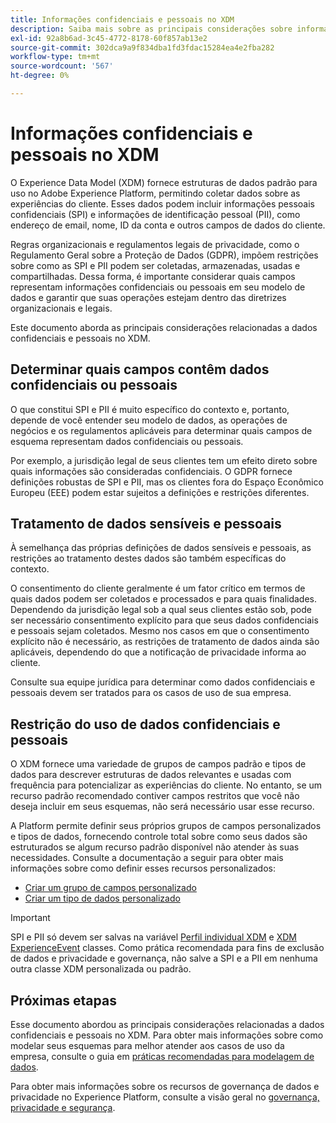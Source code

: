 ```yaml
---
title: Informações confidenciais e pessoais no XDM
description: Saiba mais sobre as principais considerações sobre informações pessoais confidenciais (SPI) e informações de identificação pessoal (PII) no Experience Data Model (XDM).
exl-id: 92a8b6ad-3c45-4772-8178-60f857ab13e2
source-git-commit: 302dca9a9f834dba1fd3fdac15284ea4e2fba282
workflow-type: tm+mt
source-wordcount: '567'
ht-degree: 0%

---
```


# Informações confidenciais e pessoais no XDM

O Experience Data Model (XDM) fornece estruturas de dados padrão para uso no Adobe Experience Platform, permitindo coletar dados sobre as experiências do cliente. Esses dados podem incluir informações pessoais confidenciais (SPI) e informações de identificação pessoal (PII), como endereço de email, nome, ID da conta e outros campos de dados do cliente.

Regras organizacionais e regulamentos legais de privacidade, como o Regulamento Geral sobre a Proteção de Dados (GDPR), impõem restrições sobre como as SPI e PII podem ser coletadas, armazenadas, usadas e compartilhadas. Dessa forma, é importante considerar quais campos representam informações confidenciais ou pessoais em seu modelo de dados e garantir que suas operações estejam dentro das diretrizes organizacionais e legais.

Este documento aborda as principais considerações relacionadas a dados confidenciais e pessoais no XDM.

## Determinar quais campos contêm dados confidenciais ou pessoais

O que constitui SPI e PII é muito específico do contexto e, portanto, depende de você entender seu modelo de dados, as operações de negócios e os regulamentos aplicáveis para determinar quais campos de esquema representam dados confidenciais ou pessoais.

Por exemplo, a jurisdição legal de seus clientes tem um efeito direto sobre quais informações são consideradas confidenciais. O GDPR fornece definições robustas de SPI e PII, mas os clientes fora do Espaço Econômico Europeu (EEE) podem estar sujeitos a definições e restrições diferentes.

## Tratamento de dados sensíveis e pessoais

À semelhança das próprias definições de dados sensíveis e pessoais, as restrições ao tratamento destes dados são também específicas do contexto.

O consentimento do cliente geralmente é um fator crítico em termos de quais dados podem ser coletados e processados e para quais finalidades. Dependendo da jurisdição legal sob a qual seus clientes estão sob, pode ser necessário consentimento explícito para que seus dados confidenciais e pessoais sejam coletados. Mesmo nos casos em que o consentimento explícito não é necessário, as restrições de tratamento de dados ainda são aplicáveis, dependendo do que a notificação de privacidade informa ao cliente.

Consulte sua equipe jurídica para determinar como dados confidenciais e pessoais devem ser tratados para os casos de uso de sua empresa.

## Restrição do uso de dados confidenciais e pessoais

O XDM fornece uma variedade de grupos de campos padrão e tipos de dados para descrever estruturas de dados relevantes e usadas com frequência para potencializar as experiências do cliente. No entanto, se um recurso padrão recomendado contiver campos restritos que você não deseja incluir em seus esquemas, não será necessário usar esse recurso.

A Platform permite definir seus próprios grupos de campos personalizados e tipos de dados, fornecendo controle total sobre como seus dados são estruturados se algum recurso padrão disponível não atender às suas necessidades. Consulte a documentação a seguir para obter mais informações sobre como definir esses recursos personalizados:

* [Criar um grupo de campos personalizado](../ui/resources/field-groups.md#create)
* [Criar um tipo de dados personalizado](../ui/resources/data-types.md#create)

<!-- (To include once features are available)
* Marking fields as sensitive
* Remove fields from standard field groups pre-ingestion
* Deprecate fields post-ingestion
-->

>[!IMPORTANT]
>
>SPI e PII só devem ser salvas na variável [Perfil individual XDM](../classes/individual-profile.md) e [XDM ExperienceEvent](../classes/experienceevent.md) classes. Como prática recomendada para fins de exclusão de dados e privacidade e governança, não salve a SPI e a PII em nenhuma outra classe XDM personalizada ou padrão.

## Próximas etapas

Esse documento abordou as principais considerações relacionadas a dados confidenciais e pessoais no XDM. Para obter mais informações sobre como modelar seus esquemas para melhor atender aos casos de uso da empresa, consulte o guia em [práticas recomendadas para modelagem de dados](./best-practices.md).

Para obter mais informações sobre os recursos de governança de dados e privacidade no Experience Platform, consulte a visão geral no [governança, privacidade e segurança](../../landing/governance-privacy-security/overview.md).
